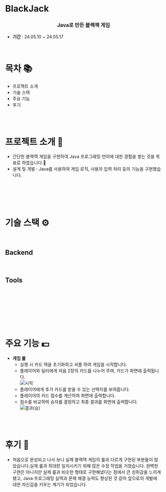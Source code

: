 # BlackJack

<h3 align="center"><strong>Java로 만든 블랙잭 게임</strong></h3>


- **기간** : 24.05.10 ~ 24.05.17

<br/>

# 목차 📚
- <a>프로젝트 소개</a>
- <a>기술 스택
- <a>주요 기능
- <a>후기</a>

<br/>
<br/>

# 프로젝트 소개 🔎

- 간단한 블랙잭 게임을 구현하여 Java 프로그래밍 언어에 대한 경험을 쌓는 것을 목표로 하였습니다.💱
  <li>설계 및 개발 : Java를 사용하여 게임 로직, 사용자 입력 처리 등의 기능을 구현했습니다.</li>
  <br/>
  <br/>

<br/>
<br/>

# 기술 스택 ⚙

<br/>

## Backend


<br/>

## Tools


<br/>



<br/><br/>



<br/><br/>
# 주요 기능 💵
- **게임 룰**
  - 실행 시 카드 덱을 초기화하고 셔플 하여 게임을 시작합니다.
  - 플레이어와 딜러에게 처음 2장의 카드를 나누어 주며, 카드가 화면에 출력됩니다.<br>
  ![시작](https://github.com/user-attachments/assets/66b98ab7-4097-401f-91cc-fdcc6b77a0e4)<br>
  - 플레이어에게 추가 카드를 받을 수 있는 선택지를 보여줍니다.
  - 플레이어의 카드 점수를 계산하여 화면에 출력합니다.
  - 점수를 비교하여 승자를 결정하고 최종 결과를 화면에 출력합니다.<br>
  ![결과(승)](https://github.com/user-attachments/assets/46847a5b-ad4e-4501-9946-bdad892fa2ee)<br>

  

<br/>
<br/>

# 후기 🧐
- 처음으로 완성되고 나서 보니 실제 블랙잭 게임의 룰과 다르게 구현된 부분들이 많았습니다.실제 룰과 최대한 일치시키기 위해 많은 수정 작업을 거쳤습니다. 완벽한 구현은 아니지만 실제 룰과 비슷한 형태로 구현해냈다는 점에서 큰 성취감을 느끼게 됐고, Java 프로그래밍 실력과 문제 해결 능력도 향상된 것 같아 앞으로의 개발에 대한 자신감을 키우는 계기가 되었습니다.
<br/><br/>

